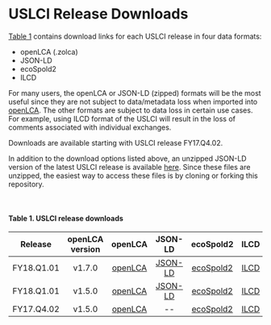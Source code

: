USLCI Release Downloads
==================
[Table 1](release-downloads.md#table-1-uslci-release-downloads) contains download links for each USLCI release in four data formats: 
* openLCA (.zolca)
* JSON-LD
* ecoSpold2
* ILCD

For many users, the openLCA or JSON-LD (zipped) formats will be the most useful since they are not subject to data/metadata loss when imported into [openLCA].  The other formats are subject to data loss in certain use cases. For example, using ILCD format of the USLCI will result in the loss of comments associated with individual exchanges.

Downloads are available starting with USLCI release FY17.Q4.02.

In addition to the download options listed above, an unzipped JSON-LD version of the latest USLCI release is available [here](https://github.com/uslci-admin/private-uslci-content/tree/dev/downloads/uslci_olca1_5_0_json_ld).  Since these files are unzipped, the easiest way to access these files is by cloning or forking this repository.

<br>

#### Table 1. USLCI release downloads   

| Release | openLCA version | openLCA | JSON-LD | ecoSpold2 | ILCD |   
|:---:|:---:|:---:|:---:|:---:|:--:|     
| FY18.Q1.01 | v1.7.0 | [openLCA](https://github.com/uslci-admin/private-uslci-content/blob/dev/downloads/uslci_fy18_q1_01_olca1_7_0.zolca) |  [JSON-LD](https://github.com/uslci-admin/private-uslci-content/blob/dev/downloads/uslci_fy18_q1_01_olca1_7_0_json_ld.zip) | [ecoSpold2](https://github.com/uslci-admin/private-uslci-content/blob/dev/downloads/uslci_fy18_q1_01_olca1_7_0_ecospold2.zip) | [ILCD](https://github.com/uslci-admin/private-uslci-content/blob/dev/downloads/uslci_fy18_q1_01_olca1_7_0_ilcd.zip) |  
| FY18.Q1.01 | v1.5.0 | [openLCA](https://github.com/uslci-admin/private-uslci-content/blob/dev/downloads/uslci_fy18_q1_01_olca1_5_0.zolca) |  [JSON-LD](https://github.com/uslci-admin/private-uslci-content/blob/dev/downloads/uslci_fy18_q1_01_olca1_5_0_json_ld.zip) | [ecoSpold2](https://github.com/uslci-admin/private-uslci-content/blob/dev/downloads/uslci_fy18_q1_01_olca1_5_ecospold2.zip) | [ILCD](https://github.com/uslci-admin/private-uslci-content/blob/dev/downloads/uslci_fy18_q1_01_olca1_5_0_ilcd.zip) |   
| FY17.Q4.02 | v1.5.0 | [openLCA](../../downloads/uslci_fy17_q4_02_olca1_5_0.zolca) | -- | [ecoSpold2](../../downloads/uslci_fy17_q4_02_olca1_5_0_ecospold2.zip) | [ILCD](../../downloads/uslci_fy17_q4_02_olca1_5_0_ilcd.zip) |     

[openlca]: http://www.openlca.org/download/
